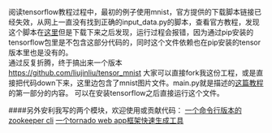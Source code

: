 ﻿阅读tensorflow教程过程中，最初的例子使用mnist，官方提供的下载脚本链接已经失效，从网上一直没有找到正确的input_data.py的脚本，查看官方教程，发现这个脚本在[这里](https://github.com/tensorflow/tensorflow/blob/master/tensorflow/contrib/learn/python/learn/datasets/mnist.py)但是下载下来之后发现，运行过程会报错，因为通过pip安装的tensorflow包里是不包含这部分代码的，同时这个文件依赖也在pip安装的tensor版本里也是没有的。  
通过反复折腾，终于搞出来一个版本   
https://github.com/liujinliu/tensor_mnist
大家可以直接fork我这份工程，或是直接把代码down下来，这里边包含了mnist图片文件。main.py就是描述的[这篇教程](http://www.tensorfly.cn/tfdoc/tutorials/mnist_beginners.html)的第一部分的内容。  可以在安装tensorflow之后直接运行这个文件。
 
####另外安利我写的两个模块，欢迎使用或贡献代码：
[一个命令行版本的zookeeper cli](https://pypi.python.org/pypi/zoo_cmd)
[一个tornado web app框架快速生成工具](https://pypi.python.org/pypi/twapp)